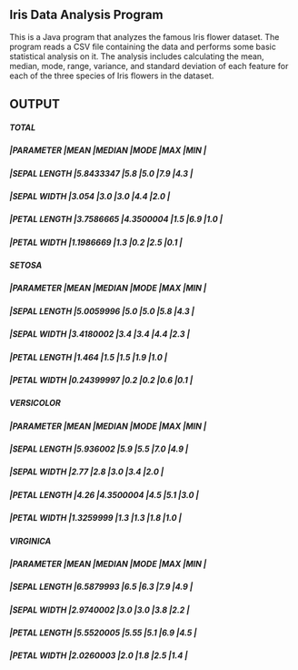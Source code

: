 ## Iris Data Analysis Program

This is a Java program that analyzes the famous Iris flower dataset. The program reads a CSV file containing the data and performs some basic statistical analysis on it. The analysis includes calculating the mean, median, mode, range, variance, and standard deviation of each feature for each of the three species of Iris flowers in the dataset.

## OUTPUT

##### ****************************************TOTAL****************************************
##### |PARAMETER    |MEAN         |MEDIAN       |MODE         |MAX          |MIN          |
##### |SEPAL LENGTH |5.8433347    |5.8          |5.0          |7.9          |4.3          |
##### |SEPAL WIDTH  |3.054        |3.0          |3.0          |4.4          |2.0          |
##### |PETAL LENGTH |3.7586665    |4.3500004    |1.5          |6.9          |1.0          |
##### |PETAL WIDTH  |1.1986669    |1.3          |0.2          |2.5          |0.1          |

##### ****************************************SETOSA****************************************
##### |PARAMETER    |MEAN         |MEDIAN       |MODE         |MAX          |MIN          |
##### |SEPAL LENGTH |5.0059996    |5.0          |5.0          |5.8          |4.3          |
##### |SEPAL WIDTH  |3.4180002    |3.4          |3.4          |4.4          |2.3          |
##### |PETAL LENGTH |1.464        |1.5          |1.5          |1.9          |1.0          |
##### |PETAL WIDTH  |0.24399997   |0.2          |0.2          |0.6          |0.1          |

##### ****************************************VERSICOLOR****************************************
##### |PARAMETER    |MEAN         |MEDIAN       |MODE         |MAX          |MIN          |
##### |SEPAL LENGTH |5.936002     |5.9          |5.5          |7.0          |4.9          |
##### |SEPAL WIDTH  |2.77         |2.8          |3.0          |3.4          |2.0          |
##### |PETAL LENGTH |4.26         |4.3500004    |4.5          |5.1          |3.0          |
##### |PETAL WIDTH  |1.3259999    |1.3          |1.3          |1.8          |1.0          |

##### ****************************************VIRGINICA****************************************
##### |PARAMETER    |MEAN         |MEDIAN       |MODE         |MAX          |MIN          |
##### |SEPAL LENGTH |6.5879993    |6.5          |6.3          |7.9          |4.9          |
##### |SEPAL WIDTH  |2.9740002    |3.0          |3.0          |3.8          |2.2          |
##### |PETAL LENGTH |5.5520005    |5.55         |5.1          |6.9          |4.5          |
##### |PETAL WIDTH  |2.0260003    |2.0          |1.8          |2.5          |1.4          |
